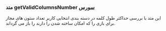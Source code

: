 <h3>
متد getValidColumnsNumber
<a class="ext-link" href="classes_Tetris_TetrisGame.js.html" >سورس</a>
</h3>
این متد با بررسی حداکثر طول کلمه در دسته بندی انتخابی کاربر تعداد ستون های مجاز برای بازی را که امکان ساخته شدن را دارند را باز می گرداند.
